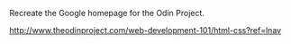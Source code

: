 Recreate the Google homepage for the Odin Project.

http://www.theodinproject.com/web-development-101/html-css?ref=lnav